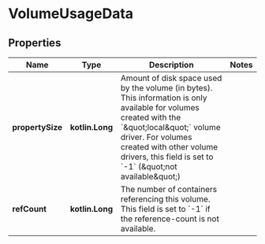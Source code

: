 
# VolumeUsageData

## Properties
Name | Type | Description | Notes
------------ | ------------- | ------------- | -------------
**propertySize** | **kotlin.Long** | Amount of disk space used by the volume (in bytes). This information is only available for volumes created with the &#x60;\&quot;local\&quot;&#x60; volume driver. For volumes created with other volume drivers, this field is set to &#x60;-1&#x60; (\&quot;not available\&quot;)  | 
**refCount** | **kotlin.Long** | The number of containers referencing this volume. This field is set to &#x60;-1&#x60; if the reference-count is not available.  | 



